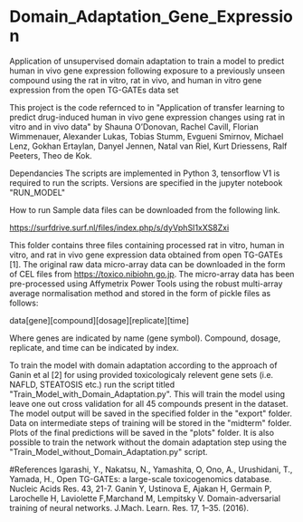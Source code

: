 # Domain_Adaptation_Gene_Expression
Application of unsupervised domain adaptation to train a model to predict human in vivo gene expression following exposure to a previously unseen compound using the rat in vitro, rat in vivo, and human in vitro gene expression from the open TG-GATEs data set

This project is the code refernced to in "Application of transfer learning to predict drug-induced human in vivo gene expression changes using rat in vitro and in vivo data" by Shauna O’Donovan, Rachel Cavill, Florian Wimmenauer, Alexander Lukas, Tobias Stumm, Evgueni Smirnov, Michael Lenz, Gokhan Ertaylan, Danyel Jennen, Natal van Riel, Kurt Driessens, Ralf Peeters, Theo de Kok.

Dependancies
The scripts are implemented in Python 3, tensorflow V1 is required to run the scripts. Versions are specified in the jupyter notebook "RUN_MODEL"

How to run
Sample data files can be downloaded from the following link.

https://surfdrive.surf.nl/files/index.php/s/dyVphSI1xXS8Zxi

This folder contains three files containing processed rat in vitro, human in vitro, and rat in vivo gene expression data obtained from open TG-GATEs [1]. The original raw data micro-array data can be downloaded in the form of CEL files from https://toxico.nibiohn.go.jp. The micro-array data has been pre-processed using Affymetrix Power Tools using the robust multi-array average normalisation method and stored in the form of pickle files as follows:

data[gene][compound][dosage][replicate][time]

Where genes are indicated by name (gene symbol). Compound, dosage, replicate, and time can be indicated by index.

To train the model with domain adaptation according to the approach of Ganin et al [2] for using provided toxicologicaly relevent gene sets (i.e. NAFLD, STEATOSIS etc.) run the script titled "Train_Model_with_Domain_Adaptation.py". This will train the model using leave one out cross validation for all 45 compounds present in the dataset. The model output will be saved in the specified folder in the "export" folder. Data on intermediate steps of training will be stored in the "midterm" folder. Plots of the final predictions will be saved in the "plots" folder. It is also possible to train the network without the domain adaptation step using the "Train_Model_without_Domain_Adaptation.py" script. 


#References
Igarashi, Y., Nakatsu, N., Yamashita, O, Ono, A., Urushidani, T., Yamada, H., Open TG-GATEs: a large-scale toxicogenomics database. Nucleic Acids Res. 43, 21-7.
Ganin Y, Ustinova E, Ajakan H, Germain P, Larochelle H, Laviolette F,Marchand M, Lempitsky V. Domain-adversarial training of neural networks. J.Mach. Learn. Res. 17, 1–35. (2016).
